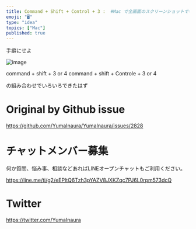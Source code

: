 ```yaml
---
title: Command + Shift + Control + 3 :  #Mac で全画面のスクリーンショットでキャプチャしてクリックボードにコピ
emoji: "🖥"
type: "idea"
topics: ["Mac"]
published: true
---
```


手癖にせよ

![image](https://user-images.githubusercontent.com/13635059/70381886-80cd9680-1995-11ea-8593-7878a10bca39.png)

command + shift + 3 or 4
command + shift + Controle + 3 or 4

の組み合わせでいろいろできたはず

# Original by Github issue

https://github.com/YumaInaura/YumaInaura/issues/2828








<!-- Update From Qiita API -->

# チャットメンバー募集


何か質問、悩み事、相談などあればLINEオープンチャットもご利用ください。

https://line.me/ti/g2/eEPltQ6Tzh3pYAZV8JXKZqc7PJ6L0rpm573dcQ





# Twitter


https://twitter.com/YumaInaura


<!-- Update From Qiita API -->


